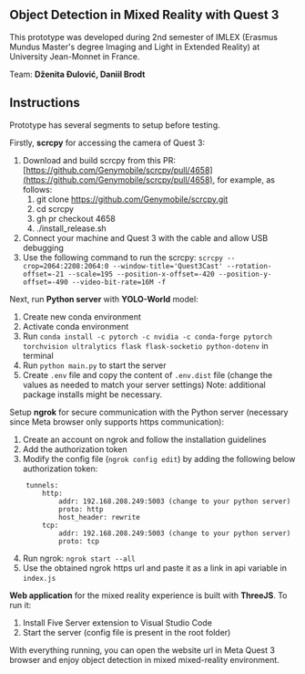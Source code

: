 ## Object Detection in Mixed Reality with Quest 3

This prototype was developed during 2nd semester of IMLEX (Erasmus Mundus Master's degree Imaging and Light in Extended Reality) at University Jean-Monnet in  France.

Team: **Dženita Đulović, Daniil Brodt**

## Instructions

Prototype has several segments to setup before testing.

Firstly, **scrcpy** for accessing the camera of Quest 3:
1. Download and build scrcpy from this PR: [https://github.com/Genymobile/scrcpy/pull/4658](https://github.com/Genymobile/scrcpy/pull/4658), for example, as follows:
	1. git clone https://github.com/Genymobile/scrcpy.git
	2. cd scrcpy
	3. gh pr checkout 4658
	4. ./install_release.sh
2. Connect your machine and Quest 3 with the cable and allow USB debugging
3. Use the following command to run the scrcpy:
    ``scrcpy --crop=2064:2208:2064:0 --window-title='Quest3Cast' --rotation-offset=-21 --scale=195 --position-x-offset=-420 --position-y-offset=-490 --video-bit-rate=16M -f``

Next, run **Python server** with **YOLO-World** model:
1. Create new conda environment
2. Activate conda environment
3. Run `conda install -c pytorch -c nvidia -c conda-forge pytorch torchvision ultralytics flask flask-socketio python-dotenv` in terminal
4. Run `python main.py` to start the server
5. Create `.env` file and copy the content of `.env.dist` file (change the values as needed to match your server settings)
Note: additional package installs might be necessary.

Setup **ngrok** for secure communication with the Python server (necessary since Meta browser only supports https communication):
1. Create an account on ngrok and follow the installation guidelines
2. Add the authorization token
3. Modify the config file (`ngrok config edit`) by adding the following below authorization token:
```
	tunnels:
		http:
   			addr: 192.168.208.249:5003 (change to your python server)
   			proto: http
   			host_header: rewrite
   		tcp:
   			addr: 192.168.208.249:5003 (change to your python server)
   			proto: tcp
```
4. Run ngrok: `ngrok start --all`
5. Use the obtained ngrok https url and paste it as a link in api variable in `index.js`

**Web application** for the mixed reality experience is built with **ThreeJS**. To run it:
1. Install Five Server extension to Visual Studio Code
2. Start the server (config file is present in the root folder)

With everything running, you can open the website url in Meta Quest 3 browser and enjoy object detection in mixed mixed-reality environment.
